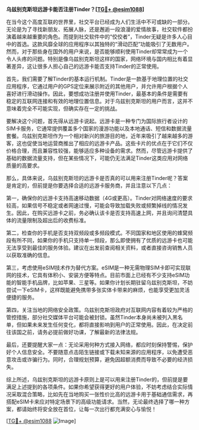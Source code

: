 **乌兹别克斯坦远游卡能否注册Tinder？[[TG💪+ @esim1088](https://t.me/s/esim1088)]**

在当今这个高度互联的世界里，社交平台已经成为人们生活中不可或缺的一部分。无论是为了寻找新朋友、拓展人脉，还是邂逅一段浪漫的爱情故事，社交软件都扮演着越来越重要的角色。而提到社交软件中的“佼佼者”，Tinder无疑是许多人心目中的首选。这款风靡全球的应用程序以其独特的“滑动匹配”功能吸引了无数用户。然而，对于那些身在国外的用户来说，是否能够顺利使用Tinder却常常成为一个令人头疼的问题。特别是像乌兹别克斯坦这样的国家，网络环境与国内相比有着显著差异，这让很多人担心自己的远游卡能否支持Tinder的正常使用。

首先，我们需要了解Tinder的基本运行机制。Tinder是一款基于地理位置的社交应用程序，它通过用户的GPS定位来展示附近的其他用户，并允许用户根据个人喜好进行滑动操作。因此，要想成功注册并使用Tinder，最基本的条件是需要有稳定的互联网连接和有效的地理位置信息。对于乌兹别克斯坦的用户而言，这并不意味着完全不可能实现，但确实存在一定的挑战。

要解决这个问题，首先得从远游卡说起。远游卡是一种专门为国际旅行者设计的SIM卡服务，它通常提供覆盖多个国家的漫游功能以及本地通话、短信和数据流量套餐。乌兹别克斯坦作为一个相对新兴的旅游目的地，近年来吸引了越来越多的游客，这也促使当地运营商推出了相应的远游卡产品。这些卡片的优点在于它们不仅价格合理，而且兼容性较强，能够适应多种设备的需求。然而，尽管远游卡提供了基础的数据流量支持，但在某些情况下，可能仍无法满足Tinder这类应用对网络质量的高要求。

那么，具体来说，乌兹别克斯坦的远游卡是否真的可以用来注册Tinder呢？答案是肯定的，但前提是你要选择合适的远游卡服务商，并且注意以下几点：

第一，确保你的远游卡支持高速移动数据（4G或更高）。Tinder对网络速度的要求较高，如果信号不稳定或者网速过慢，可能会导致加载失败或频繁掉线的情况发生。因此，在购买远游卡之前，务必确认该卡是否支持高速上网，并且询问清楚具体的流量限制及超出后的收费标准。

第二，检查你的手机是否支持双频段或多频段模式。不同国家和地区使用的蜂窝频段有所不同，如果你的手机只支持单一频段，那么即使拥有了优质的远游卡也可能无法享受到最佳的服务体验。建议在出发前查阅相关资料，或者直接咨询销售人员以获取准确的信息。

第三，考虑使用eSIM技术作为替代方案。eSIM是一种无需物理SIM卡即可实现联网的技术，它具有体积小、安装方便等特点。目前市面上已经有不少支持eSIM功能的智能手机品牌，比如苹果、三星等。如果你计划长期驻留乌兹别克斯坦，不妨尝试一下eSIM卡，这样既能避免携带多张实体卡带来的麻烦，也能享受更加灵活便捷的服务。

第四，关注当地的网络安全政策。乌兹别克斯坦政府对互联网内容有着较为严格的管控措施，部分社交媒体平台可能会被封锁。虽然Tinder本身尚未被列入黑名单，但如果未来发生任何变化，都将直接影响到用户的正常使用。因此，在决定前往该国之前，请务必提前做好功课，了解最新的法律法规。

最后，还要提醒大家一点：无论采用何种方式接入网络，都应时刻保持警惕，保护好个人信息安全。不要随意点击陌生链接或下载未知来源的应用程序，以免遭受恶意攻击或诈骗行为。同时，合理规划预算，避免因超额消费而导致不必要的经济损失。

综上所述，乌兹别克斯坦的远游卡原则上是可以用来注册Tinder的，但前提是要满足上述提到的各项条件。如果你希望获得更好的用户体验，不妨考虑结合实际情况采取混合策略，比如先在当地购买一张性价比高的远游卡用于基础通信需求，再搭配eSIM卡来应对特定场景下的高级功能请求。当然，无论最终选择了哪一种方案，都请始终将安全放在首位，让每一次出行都充满安心与愉悦！

[[TG💪+ @esim1088](https://t.me/s/esim1088) ![Image](https://i.postimg.cc/4NQfJmqS/Snipaste-2025-05-13-00-14-12.png)]